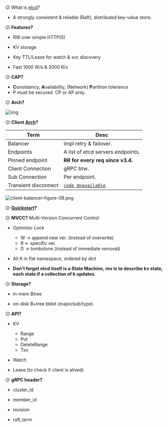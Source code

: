:confused: What is [etcd](https://etcd.io/)?

- A strongly consistent & reliable (Raft), distributed key-value store.

  

:confused: **Features?**

- RW over simple HTTP(S)

- KV storage

- Key TTL/Lease for watch & svc discovery

- Fast 1000 W/s & 2000 R/s




:confused: **CAP?**

- **C**onsistency, **A**vailability, (Network) **P**artition tolerance
- P must be secured. CP or AP only.



:confused: **Arch?**



![img](https://upload-images.jianshu.io/upload_images/9243349-d3a5a1c4b81aa3c3.png?imageMogr2/auto-orient/strip|imageView2/2/w/823/format/webp)

:confused: **Client [Arch](https://etcd.io/docs/v3.5/learning/design-client/)?**

| Term                 | Desc                                                         |
| -------------------- | ------------------------------------------------------------ |
| Balancer             | Impl retry & failover.                                       |
| Endpoints            | A list of etcd servers endpoints.                            |
| Pinned endpoint      | **RR for every req since v3.4.**                             |
| Client Connection    | gRPC btw.                                                    |
| Sub Connection       | Per endpoint.                                                |
| Transient disconnect | [`code Unavailable`](https://godoc.org/google.golang.org/grpc/codes#Code). |



![client-balancer-figure-09.png](https://etcd.io/docs/v3.5/learning/img/client-balancer-figure-09.png)



:confused: **[Quickstart](https://github.com/KokoiRuby/docker/tree/main/etcd_new)?**



:confused: **MVCC?** Multi-Version Concurrent Control

- Optimisic Lock
  - W → append new ver. (instead of overwrite)
  - R ← specific ver.
  - D → tombstone (instead of immediate removal)
  
- All K in flat namespace, ordered by dict

- **Don't forget etcd itself is a State Machine, rev is to describe kv state, each state if a collection of k updates.**

  

:confused: **Storage?**

- in-mem Btree

- on-disk B+tree bblot (major/sub/type)

  

:confused: **API?**

- KV
  - Range
  - Put
  - DeleteRange
  - Txn
  
- Watch

- Lease (to check if client is alived)

  

:confused: **gRPC header?**

- cluster_id 

- member_id

- revision

- raft_term

